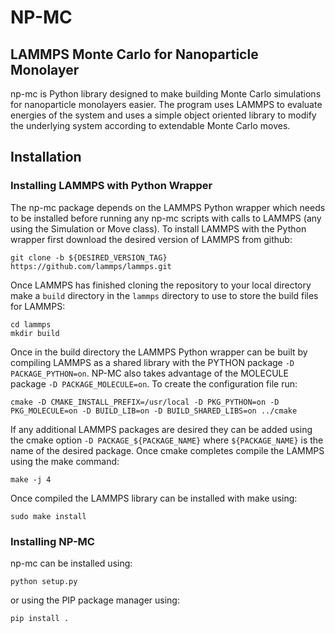 
NP-MC
=====

LAMMPS Monte Carlo for Nanoparticle Monolayer
----------------------------------------------

np-mc is Python library designed to make building Monte Carlo simulations for nanoparticle monolayers easier.  The program uses LAMMPS to evaluate energies of the system and uses a simple object oriented library to modify the underlying system according to extendable Monte Carlo moves.  

Installation
------------

### Installing LAMMPS with Python Wrapper


The np-mc package depends on the LAMMPS Python wrapper which needs to be installed before running any np-mc scripts with calls to LAMMPS (any using the Simulation or Move class).  To install LAMMPS with the Python wrapper first download the desired version of LAMMPS from github:

```
git clone -b ${DESIRED_VERSION_TAG} https://github.com/lammps/lammps.git
```

Once LAMMPS has finished cloning the repository to your local directory make a `build` directory in the `lammps` directory to use to store the build files for LAMMPS:

```
cd lammps
mkdir build
```

Once in the build directory the LAMMPS Python wrapper can be built by compiling LAMMPS as a shared library with the PYTHON package `-D PACKAGE_PYTHON=on`.  NP-MC also takes advantage of the MOLECULE package `-D PACKAGE_MOLECULE=on`.  To create the configuration file run:

```
cmake -D CMAKE_INSTALL_PREFIX=/usr/local -D PKG_PYTHON=on -D PKG_MOLECULE=on -D BUILD_LIB=on -D BUILD_SHARED_LIBS=on ../cmake

```

If any additional LAMMPS packages are desired they can be added using the cmake option `-D PACKAGE_${PACKAGE_NAME}` where `${PACKAGE_NAME}` is the name of the desired package.  Once cmake completes compile the LAMMPS using the make command:

```
make -j 4
```

Once compiled the LAMMPS library can be installed with make using:

```
sudo make install
```


### Installing NP-MC


np-mc can be installed using:

```
python setup.py
```

or using the PIP package manager using:

```
pip install .
```


